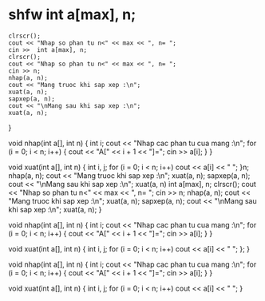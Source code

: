 # shfw	int a[max], n;
	clrscr();
	cout << "Nhap so phan tu n<" << max << ", n= ";
	cin >> 	int a[max], n;
	clrscr();
	cout << "Nhap so phan tu n<" << max << ", n= ";
	cin >> n;
	nhap(a, n);
	cout << "Mang truoc khi sap xep :\n";
	xuat(a, n);
	sapxep(a, n);
	cout << "\nMang sau khi sap xep :\n";
	xuat(a, n);
}

void nhap(int a[], int n)
{
	int i;
	cout << "Nhap cac phan tu cua mang :\n";
	for (i = 0; i < n; i++)
	{
		cout << "A[" << i + 1 << "]=";
		cin >> a[i];
	}
}

void xuat(int a[], int n)
{
	int i, j;
	for (i = 0; i < n; i++) cout << a[i] << " ";
}n;
	nhap(a, n);
	cout << "Mang truoc khi sap xep :\n";
	xuat(a, n);
	sapxep(a, n);
	cout << "\nMang sau khi sap xep :\n";
	xuat(a, n)	int a[max], n;
	clrscr();
	cout << "Nhap so phan tu n<" << max << ", n= ";
	cin >> n;
	nhap(a, n);
	cout << "Mang truoc khi sap xep :\n";
	xuat(a, n);
	sapxep(a, n);
	cout << "\nMang sau khi sap xep :\n";
	xuat(a, n);
}

void nhap(int a[], int n)
{
	int i;
	cout << "Nhap cac phan tu cua mang :\n";
	for (i = 0; i < n; i++)
	{
		cout << "A[" << i + 1 << "]=";
		cin >> a[i];
	}
}

void xuat(int a[], int n)
{
	int i, j;
	for (i = 0; i < n; i++) cout << a[i] << " ";
};
}

void nhap(int a[], int n)
{
	int i;
	cout << "Nhap cac phan tu cua mang :\n";
	for (i = 0; i < n; i++)
	{
		cout << "A[" << i + 1 << "]=";
		cin >> a[i];
	}
}

void xuat(int a[], int n)
{
	int i, j;
	for (i = 0; i < n; i++) cout << a[i] << " ";
}
